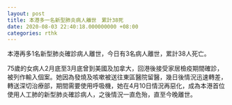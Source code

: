 ```yaml
---
layout: post
title: 本港多一名新型肺炎病人離世　累計38死
date: 2020-08-03 22:40:18.000000000 +08:00
categories: rthk
---
```


本港再多1名新型肺炎確診病人離世，今日有3名病人離世，累計38人死亡。

75歲的女病人2月底至3月底曾到美國及加拿大，回港後接受家居檢疫期間確診，被列作輸入個案。她因為發燒及咳嗽被送往東區醫院留醫，幾日後情況迅速轉差，轉送深切治療部，期間需要使用呼吸機，她在4月10日情況再惡化，成為本港首位使用人工肺的新型肺炎確診病人，之後情況一直危殆，直至今晚離世。

